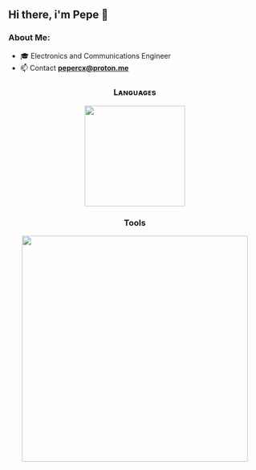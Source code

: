 ## Hi there, i'm Pepe 👋

### About Me:
- 🎓 Electronics and Communications Engineer
- 📫 Contact **pepercx@proton.me**

<!--Languages and Tools Section-->       
<h3 align="center">Lᴀɴɢᴜᴀɢᴇs</h3> 
<p align="center">
<img width="200px"  src="https://skillicons.dev/icons?i=py,js,ts,dart&perline=4"  />
</p>
<h3 align="center">Tools</h3>
<p align="center">
<img width="450px"  src="https://skillicons.dev/icons?i=docker,aws,redis,vscode,pycharm,postgres,nodejs,express,mongodb,firebase,supabase,vite,figma,flutter,react,godot,linux,ubuntu,debian,bash,notion,postman&perline=8"  />
</p>
